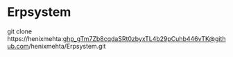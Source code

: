 # Erpsystem

git clone https://henixmehta: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@github.com/henixmehta/Erpsystem.git